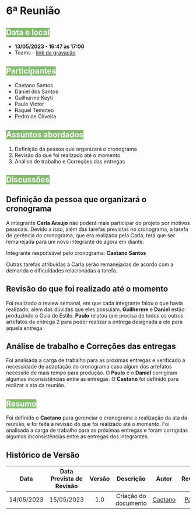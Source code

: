 # 6ª Reunião

## <text style="background-color: #81BD6C; color:white">Data e local</text> 
- **13/05/2023 - 16:47 às 17:00**
- Teams - [link da gravação](https://youtu.be/kIpQPQj_VME)

## <text style="background-color: #81BD6C; color:white">Participantes</text> 
- Caetano Santos
- Daniel dos Santos
- Guilherme Keyti
- Paulo Victor 
- Raquel Temoteo
- Pedro de Oliveira

## <text style="background-color: #81BD6C; color:white">Assuntos abordados</text> 
1. Definição da pessoa que organizará o cronograma
2. Revisão do que foi realizado até o momento
3. Análise de trabalho e Correções das entregas

## <text style="background-color: #81BD6C; color:white">Discussões</text> 

## Definição da pessoa que organizará o cronograma

A integrante **Carla Araujo** não poderá mais participar do projeto por motivos pessoais. Devido a isso, além das tarefas previstas no cronograma, a tarefa de gerência do cronograma, que era realizada pela Carla, terá que ser remanejada para um novo integrante de agora em diante. 

Integrante responsável pelo cronograma: **Caetano Santos**

Outras tarefas atribuídas à Carla serão remanejadas de acordo com a demanda e dificuldades relacionadas a tarefa.

## Revisão do que foi realizado até o momento

Foi realizado o review semanal, em que cada integrante falou o que havia realizado, além das dúvidas que eles possuíam. **Guilherme** e **Daniel** estão produzindo o Guia de Estilo.
**Paulo** relatou que precisa de todos os outros artefatos da entrega 2 para poder realizar a entrega designada a ele para aquela entrega.

## Análise de trabalho e Correções das entregas

Foi analisada a carga de trabalho para as próximas entregas e verificado a necessidade de adaptação do cronograma caso algum dos artefatos necessite de mais tempo para produção. O **Paulo** e o **Daniel** corrigiram algumas inconsistências entre as entregas. O **Caetano** foi definido para realizar a ata da reunião.

## <text style="background-color: #81BD6C; color:white">Resumo</text> 
Foi definido o **Caetano** para gerenciar o cronograma e realização da ata da reunião, e foi feita a revisão do que foi realizado até o momento. Foi analisada a carga de trabalho para as próximas entregas e foram corrigidas algumas inconsistências entre as entregas dos integrantes. 

## Histórico de Versão
| Data | Data Prevista de Revisão | Versão | Descrição | Autor | Revisor |
| :-: | :-: | :-: | :-: | :-: | :-: |
| 14/05/2023 | 15/05/2023 | 1.0 | Criação do documento | [Caetano](https://github.com/caeslucio) | [Paulo](https://github.com/PauloVictorFS) |
